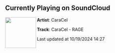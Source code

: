 ## Currently Playing on SoundCloud

[<img align="left" width="100" src="https://i1.sndcdn.com/artworks-jzeOz7gOSOL2gqqx-euNfxQ-t500x500.jpg">](https://soundcloud.com/savagesquadrecordings/caracel-rage)

**Artist**: CaraCel 

**Track**: CaraCel - RAGE

Last updated at 10/19/2024 14:27
